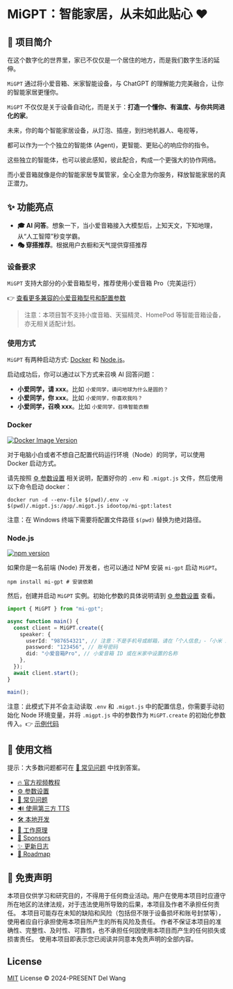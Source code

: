 # MiGPT：智能家居，从未如此贴心 ❤️

## 👋 项目简介

在这个数字化的世界里，家已不仅仅是一个居住的地方，而是我们数字生活的延伸。

`MiGPT` 通过将小爱音箱、米家智能设备，与 ChatGPT 的理解能力完美融合，让你的智能家居更懂你。

`MiGPT` 不仅仅是关于设备自动化，而是关于：**打造一个懂你、有温度、与你共同进化的家**。

未来，你的每个智能家居设备，从灯泡、插座，到扫地机器人、电视等，

都可以作为一个个独立的智能体 (Agent)，更智能、更贴心的响应你的指令。

这些独立的智能体，也可以彼此感知，彼此配合，构成一个更强大的协作网络。

而小爱音箱就像是你的智能家居专属管家，全心全意为你服务，释放智能家居的真正潜力。

## ✨ 功能亮点

- **🎓 AI 问答**。想象一下，当小爱音箱接入大模型后，上知天文，下知地理，从“人工智障”秒变学霸。
- **🎭 穿搭推荐**。根据用户衣橱和天气提供穿搭推荐

### 设备要求

`MiGPT` 支持大部分的小爱音箱型号，推荐使用小爱音箱 Pro（完美运行）

👉 [查看更多兼容的小爱音箱型号和配置参数](https://github.com/idootop/mi-gpt/blob/main/docs/compatibility.md)

> 注意：本项目暂不支持小度音箱、天猫精灵、HomePod 等智能音箱设备，亦无相关适配计划。

### 使用方式

`MiGPT` 有两种启动方式: [Docker](#docker) 和 [Node.js](#nodejs)。

启动成功后，你可以通过以下方式来召唤 AI 回答问题：

- **小爱同学，请 xxx**。比如 `小爱同学，请问地球为什么是圆的？`
- **小爱同学，你 xxx**。比如 `小爱同学，你喜欢我吗？`
- **小爱同学，召唤 xxx**。比如 `小爱同学，召唤智能衣橱`

### Docker

[![Docker Image Version](https://img.shields.io/docker/v/idootop/mi-gpt?color=%23086DCD&label=docker%20image)](https://hub.docker.com/r/idootop/mi-gpt)

对于电脑小白或者不想自己配置代码运行环境（Node）的同学，可以使用 Docker 启动方式。

请先按照 [⚙️ 参数设置](https://github.com/idootop/mi-gpt/blob/main/docs/settings.md) 相关说明，配置好你的 `.env` 和 `.migpt.js` 文件，然后使用以下命令启动 docker：

```shell
docker run -d --env-file $(pwd)/.env -v $(pwd)/.migpt.js:/app/.migpt.js idootop/mi-gpt:latest
```

注意：在 Windows 终端下需要将配置文件路径 `$(pwd)` 替换为绝对路径。

### Node.js

[![npm version](https://badge.fury.io/js/mi-gpt.svg)](https://www.npmjs.com/package/mi-gpt)

如果你是一名前端 (Node) 开发者，也可以通过 NPM 安装 `mi-gpt` 启动 `MiGPT`。

```shell
npm install mi-gpt # 安装依赖
```

然后，创建并启动 `MiGPT` 实例。初始化参数的具体说明请到 [⚙️ 参数设置](https://github.com/idootop/mi-gpt/blob/main/docs/settings.md) 查看。

```typescript
import { MiGPT } from "mi-gpt";

async function main() {
  const client = MiGPT.create({
    speaker: {
      userId: "987654321", // 注意：不是手机号或邮箱，请在「个人信息」-「小米 ID」查看
      password: "123456", // 账号密码
      did: "小爱音箱Pro", // 小爱音箱 ID 或在米家中设置的名称
    },
  });
  await client.start();
}

main();
```

注意：此模式下并不会主动读取 `.env` 和 `.migpt.js` 中的配置信息，你需要手动初始化 Node 环境变量，并将 `.migpt.js` 中的参数作为 `MiGPT.create` 的初始化参数传入。👉 [示例代码](https://github.com/idootop/mi-gpt/blob/example/index.ts)

## 📖 使用文档

提示：大多数问题都可在 [💬 常见问题](https://github.com/idootop/mi-gpt/blob/main/docs/faq.md) 中找到答案。

- [🔥 官方视频教程](https://www.bilibili.com/video/BV1zb421H7cS)
- [⚙️ 参数设置](https://github.com/idootop/mi-gpt/blob/main/docs/settings.md)
- [💬 常见问题](https://github.com/idootop/mi-gpt/blob/main/docs/faq.md)
- [🔊 使用第三方 TTS](https://github.com/idootop/mi-gpt/blob/main/docs/tts.md)
- [🛠️ 本地开发](https://github.com/idootop/mi-gpt/blob/main/docs/development.md)
- [💎 工作原理](https://github.com/idootop/mi-gpt/blob/main/docs/how-it-works.md)
- [🦄 Sponsors](https://github.com/idootop/mi-gpt/blob/main/docs/sponsors.md)
- [✨ 更新日志](https://github.com/idootop/mi-gpt/blob/main/docs/changelog.md)
- [🚀 Roadmap](https://github.com/idootop/mi-gpt/blob/main/docs/roadmap.md)


## 🚨 免责声明

本项目仅供学习和研究目的，不得用于任何商业活动。用户在使用本项目时应遵守所在地区的法律法规，对于违法使用所导致的后果，本项目及作者不承担任何责任。
本项目可能存在未知的缺陷和风险（包括但不限于设备损坏和账号封禁等），使用者应自行承担使用本项目所产生的所有风险及责任。
作者不保证本项目的准确性、完整性、及时性、可靠性，也不承担任何因使用本项目而产生的任何损失或损害责任。
使用本项目即表示您已阅读并同意本免责声明的全部内容。

## License

[MIT](https://github.com/idootop/mi-gpt/blob/main/LICENSE) License © 2024-PRESENT Del Wang
